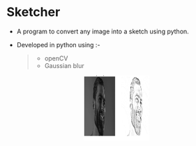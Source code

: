 # Sketcher
- A program to convert any image into a sketch using python.

- Developed in python using :-

  >- openCV
  >- Gaussian blur
  

<p align="center">
  <img width="150" height="150" src="https://github.com/0EnIgma1/Sketcher/blob/main/Capture.PNG">
</p>
